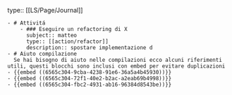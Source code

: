 type:: [[LS/Page/Journal]]

	- # Attivitá
		- ### Eseguire un refactoring di X
		  subject:: matteo
		  type:: [[action/refactor]]
		  description:: spostare implementazione d
	- # Aiuto compilazione
	  Se hai bisogno di aiuto nelle compilazioni ecco alcuni riferimenti utili, questi blocchi sono inclusi con embed per evitare duplicazioni
	- {{embed ((6565c304-9cba-4238-91e6-36a5a4b45930))}}
	- {{embed ((6565c304-72f1-40e2-b2ac-a2eab69b4998))}}
	- {{embed ((6565c304-fbc2-4931-ab16-96384d8543be))}}